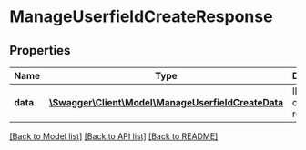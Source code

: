 # ManageUserfieldCreateResponse

## Properties
Name | Type | Description | Notes
------------ | ------------- | ------------- | -------------
**data** | [**\Swagger\Client\Model\ManageUserfieldCreateData**](ManageUserfieldCreateData.md) | ID of the created record | 

[[Back to Model list]](../README.md#documentation-for-models) [[Back to API list]](../README.md#documentation-for-api-endpoints) [[Back to README]](../README.md)


